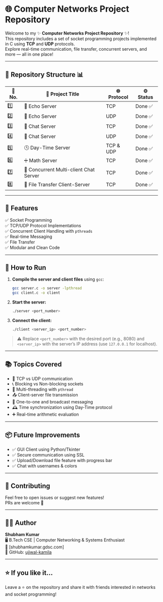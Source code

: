 
# 🌐 Computer Networks Project Repository

Welcome to my ✨ **Computer Networks Project Repository** ✨!  
This repository includes a set of socket programming projects implemented in C using **TCP** and **UDP** protocols.  
Explore real-time communication, file transfer, concurrent servers, and more — all in one place!

---

## 📁 Repository Structure 📊

| 🔢 No. | 📌 Project Title                           | 🌐 Protocol | ⚙️ Status         |
|-------|---------------------------------------------|-------------|------------------|
| 1️⃣   | 🔁 Echo Server                              | TCP         | Done ✅ |
| 2️⃣   | 🔁 Echo Server                              | UDP         | Done ✅ |
| 3️⃣   | 💬 Chat Server                              | TCP         | Done ✅ |
| 4️⃣   | 💬 Chat Server                              | UDP         | Done ✅ |
| 5️⃣   | 🕓 Day-Time Server                          | TCP & UDP   | Done ✅ |
| 6️⃣   | ➗ Math Server                              | TCP         | Done ✅ |
| 7️⃣   | 🔄 Concurrent Multi-client Chat Server      | TCP         | Done ✅ |
| 8️⃣   | 📂 File Transfer Client-Server              | TCP         | Done ✅ |

---

## 🚀 Features

✅ Socket Programming  
✅ TCP/UDP Protocol Implementations  
✅ Concurrent Client Handling with `pthreads`  
✅ Real-time Messaging  
✅ File Transfer  
✅ Modular and Clean Code  

---

## 🧰 How to Run

1. **Compile the server and client files** using `gcc`:
   ```bash
   gcc server.c -o server -lpthread
   gcc client.c -o client
   ```

2. **Start the server:**
   ```bash
   ./server <port_number>
   ```

3. **Connect the client:**
   ```bash
   ./client <server_ip> <port_number>
   ```

> ⚠️ Replace `<port_number>` with the desired port (e.g., 8080) and `<server_ip>` with the server’s IP address (use `127.0.0.1` for localhost).

---

## 📚 Topics Covered

- 🔗 TCP vs UDP communication
- 📞 Blocking vs Non-blocking sockets
- 🧵 Multi-threading with `pthread`
- 📤 Client-server file transmission
- 🔄 One-to-one and broadcast messaging
- 🕰️ Time synchronization using Day-Time protocol
- ➕ Real-time arithmetic evaluation

---

## 📦 Future Improvements

- ✅ GUI Client using Python/Tkinter
- ✅ Secure communication using SSL
- ✅ Upload/Download file feature with progress bar
- ✅ Chat with usernames & colors

---

## 🙌 Contributing

Feel free to open issues or suggest new features!  
PRs are welcome 🤝






---

## 👨‍💻 Author

**Shubham Kumar**  
🖥️ B.Tech CSE | Computer Networking & Systems Enthusiast  
📧 [shubhamkumar.gdsc.com]  
🔗 GitHub: [ujjwal-kamila](https://github.com/rajan-shubham)

---

## ⭐ If you like it...

Leave a ⭐ on the repository and share it with friends interested in networks and socket programming!
